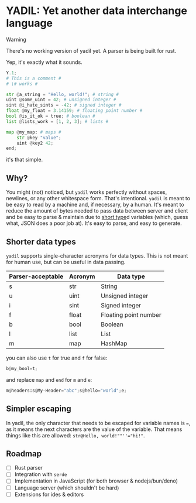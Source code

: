 # YADIL: Yet another data interchange language

> [!WARNING]
> There's no working version of yadil yet. A parser is being built for rust.

Yep, it's exactly what it sounds.

```py
Y.1;
# This is a comment #
# \# works #

str @a_string = "Hello, world!"; # string #
uint @some_uint = 42; # unsigned integer #
sint @i_hate_sints = -42; # signed integer #
float @my_float = 3.14159; # floating point number #
bool @is_it_ok = true; # boolean #
list @lists_work = [1, 2, 3]; # lists #

map @my_map: # maps #
    str @key "value";
    uint @key2 42;
end;
```

it's that simple.

## Why?

You might (not) noticed, but `yadil` works perfectly without spaces, newlines, or any other whitespace form. That's intentional. `yadil` is meant to be easy to read by a machine and, if necessary, by a human. It's meant to reduce the amount of bytes needed to pass data between server and client and be easy to parse & maintain due to [short type](#shorter-data-types)d variables (which, guess what, JSON does a poor job at). It's easy to parse, and easy to generate.

## Shorter data types

`yadil` supports single-character acronyms for data types. This is not meant for human use, but can be useful in data passing.

| Parser-acceptable | Acronym | Data type             |
| ----------------- | ------- | --------------------- |
| s                 | str     | String                |
| u                 | uint    | Unsigned integer      |
| i                 | sint    | Signed integer        |
| f                 | float   | Floating point number |
| b                 | bool    | Boolean               |
| l                 | list    | List                  |
| m                 | map     | HashMap               |

you can also use `t` for true and `f` for false:

```py
b@my_bool=t;
```

and replace `map` and `end` for `m` and `e`:

```py
m@headers:s@My-Header="abc";s@hello="world";e;
```

## Simpler escaping

In yadil, the only character that needs to be escaped for variable names is `=`, as it means the next characters are the value of the variable. That means things like this are allowed: `str@Hello, world!""''="hi!"`.

## Roadmap

- [ ] Rust parser
- [ ] Integration with `serde`
- [ ] Implementation in JavaScript (for both browser & nodejs/bun/deno)
- [ ] Language server (which shouldn't be hard)
- [ ] Extensions for ides & editors
